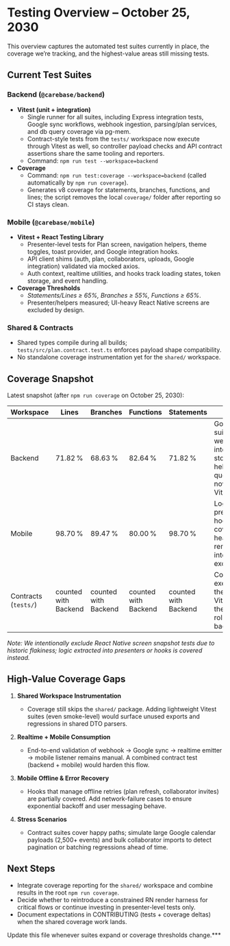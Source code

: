 # Testing Overview – October 25, 2030

This overview captures the automated test suites currently in place, the coverage we’re tracking, and the highest-value areas still missing tests.

## Current Test Suites

### Backend (`@carebase/backend`)
- **Vitest (unit + integration)**  
  - Single runner for all suites, including Express integration tests, Google sync workflows, webhook ingestion, parsing/plan services, and db query coverage via pg-mem.  
  - Contract-style tests from the `tests/` workspace now execute through Vitest as well, so controller payload checks and API contract assertions share the same tooling and reporters.  
  - Command: `npm run test --workspace=backend`
- **Coverage**  
  - Command: `npm run test:coverage --workspace=backend` (called automatically by `npm run coverage`).  
  - Generates v8 coverage for statements, branches, functions, and lines; the script removes the local `coverage/` folder after reporting so CI stays clean.

### Mobile (`@carebase/mobile`)
- **Vitest + React Testing Library**  
  - Presenter-level tests for Plan screen, navigation helpers, theme toggles, toast provider, and Google integration hooks.  
  - API client shims (auth, plan, collaborators, uploads, Google integration) validated via mocked axios.  
  - Auth context, realtime utilities, and hooks track loading states, token storage, and event handling.
- **Coverage Thresholds**  
  - _Statements/Lines ≥ 65%, Branches ≥ 55%, Functions ≥ 65%_.  
  - Presenter/helpers measured; UI-heavy React Native screens are excluded by design.

### Shared & Contracts
- Shared types compile during all builds; `tests/src/plan.contract.test.ts` enforces payload shape compatibility.
- No standalone coverage instrumentation yet for the `shared/` workspace.

## Coverage Snapshot

Latest snapshot (after `npm run coverage` on October 25, 2030):

| Workspace | Lines | Branches | Functions | Statements | Notes |
|-----------|-------|----------|-----------|------------|-------|
| Backend   | 71.82 % | 68.63 % | 82.64 % | 71.82 % | Google sync suites, webhook integrations, storage/metrics helpers, and db query branches now run under Vitest. |
| Mobile    | 98.70 % | 89.47 % | 80.00 % | 98.70 % | Logic layers, presenters, and hooks are fully covered; UI-heavy screens remain intentionally excluded. |
| Contracts (`tests/`) | counted with Backend | counted with Backend | counted with Backend | counted with Backend | Contract suites execute inside the backend Vitest run, so their coverage rolls into backend totals. |

_Note: We intentionally exclude React Native screen snapshot tests due to historic flakiness; logic extracted into presenters or hooks is covered instead._

## High-Value Coverage Gaps

1. **Shared Workspace Instrumentation**
   - Coverage still skips the `shared/` package. Adding lightweight Vitest suites (even smoke-level) would surface unused exports and regressions in shared DTO parsers.

2. **Realtime + Mobile Consumption**
   - End-to-end validation of webhook → Google sync → realtime emitter → mobile listener remains manual. A combined contract test (backend + mobile) would harden this flow.

3. **Mobile Offline & Error Recovery**
   - Hooks that manage offline retries (plan refresh, collaborator invites) are partially covered. Add network-failure cases to ensure exponential backoff and user messaging behave.

4. **Stress Scenarios**
   - Contract suites cover happy paths; simulate large Google calendar payloads (2,500+ events) and bulk collaborator imports to detect pagination or batching regressions ahead of time.

## Next Steps

- Integrate coverage reporting for the `shared/` workspace and combine results in the root `npm run coverage`.
- Decide whether to reintroduce a constrained RN render harness for critical flows or continue investing in presenter-level tests only.
- Document expectations in CONTRIBUTING (tests + coverage deltas) when the shared coverage work lands.

Update this file whenever suites expand or coverage thresholds change.***
